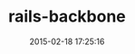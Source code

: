 ---
layout: post
title:  "rails-backbone"
repo:   "codebrew/backbone-rails"
date:   2015-02-18 17:25:16
gemurl: http://github.com/codebrew/backbone-rails
---